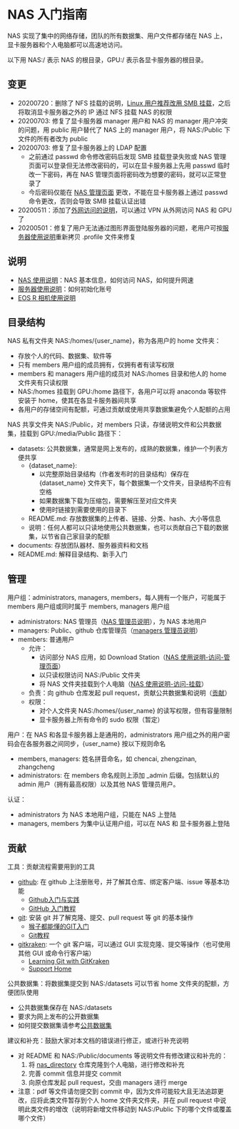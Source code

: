 # NAS 入门指南

NAS 实现了集中的网络存储，团队的所有数据集、用户文件都存储在 NAS 上，显卡服务器和个人电脑都可以高速地访问。

以下用 NAS:/ 表示 NAS 的根目录，GPU:/ 表示各显卡服务器的根目录。


## 变更

* 20200720：删除了 NFS 挂载的说明，[Linux 用户推荐改用 SMB 挂载](documents/nas/README.md#访问)，之后将取消显卡服务器之外的 IP 通过 NFS 挂载 NAS 的权限
* 20200703: 修复了显卡服务器 manager 用户和 NAS 的 manager 用户冲突的问题，用 public 用户替代了 NAS 上的 manager 用户，将 NAS:/Public 下文件的所有者改为 public
* 20200703: 修复了显卡服务器上的 LDAP 配置
    * 之前通过 passwd 命令修改密码后发现 SMB 挂载登录失败或 NAS 管理页面可以登录但无法修改密码的，可以在显卡服务器上先用 passwd 临时改一下密码，再在 NAS 管理页面将密码改为想要的密码，就可以正常登录了
    * 今后密码仅能在 [NAS 管理页面](https://192.168.1.119:5001/cgi-bin/) 更改，不能在显卡服务器上通过 passwd 命令更改，否则会导致 SMB 挂载认证出错
* 20200511：添加了[外网访问的说明](documents/nas/README.md#外网访问)，可以通过 VPN 从外网访问 NAS 和 GPU 了
* 20200501：修复了用户无法通过图形界面登陆服务器的问题，老用户可按[服务器使用说明](documents/server/README.md)重新拷贝 .profile 文件来修复


## 说明

* [NAS 使用说明](documents/nas/README.md)：NAS 基本信息，如何访问 NAS，如何提升网速
* [服务器使用说明](documents/server/README.md)：如何初始化账号
* [EOS R 相机使用说明](documents/eos_r/README.md)


## 目录结构

NAS 私有文件夹 NAS:/homes/{user_name}，称为各用户的 home 文件夹：
* 存放个人的代码、数据集、软件等
* 只有 members 用户组的成员拥有，仅拥有者有读写权限
* members 和 managers 用户组的成员对 NAS:/homes 目录和他人的 home 文件夹有只读权限
* NAS:/homes 挂载到 GPU:/home 路径下，各用户可以将 anaconda 等软件安装于 home，使其在各显卡服务器间共享
* 各用户的存储空间有配额，可通过贡献或使用共享数据集避免个人配额的占用

NAS 共享文件夹 NAS:/Public，对 members 只读，存储说明文件和公共数据集，挂载到 GPU:/media/Public 路径下：
* datasets: 公共数据集，通常是网上发布的，成熟的数据集，维护一个列表方便共享
    * {dataset_name}: 
        * 以完整原始目录结构（作者发布时的目录结构）保存在 {dataset_name} 文件夹下，每个数据集一个文件夹，目录结构不应有空格
        * 如果数据集下载为压缩包，需要解压至对应文件夹
        * 使用时链接到需要使用的目录下
    * README.md: 存放数据集的上传者、链接、分类、hash、大小等信息
    * 说明：任何人都可以只读地使用公共数据集，也可以贡献自己下载的数据集，以节省自己家目录的配额
* documents: 存放团队器材、服务器资料和文档
* README.md: 解释目录结构、新手入门


## 管理

用户组：administrators, managers, members，每人拥有一个账户，可能属于 members 用户组或同时属于 members, managers 用户组
* administrators: NAS 管理员（[NAS 管理员说明](documents/nas/README_admin.md)），为 NAS 本地用户
* managers: Public、github 仓库管理员（[managers 管理员说明](documents/nas/README_managers.md)）
* members: 普通用户
    * 允许：
        * 访问部分 NAS 应用，如 Download Station（[NAS 使用说明-访问-管理页面](documents/nas/README.md/#访问)）
        * 以只读权限访问 NAS:/Public 文件夹
        * 将 NAS 文件夹挂载到个人电脑（[NAS 使用说明-访问-挂载](documents/nas/README.md/#访问)）
    * 负责：向 github 仓库发起 pull request，贡献公共数据集和说明（[贡献](#贡献)）
    * 权限：
        * 对个人文件夹 NAS:/homes/{user_name} 的读写权限，但有容量限制
        * 显卡服务器上所有命令的 sudo 权限（暂定）

用户：在 NAS 和各显卡服务器上是通用的，administrators 用户组之外的用户密码会在各服务器之间同步，{user_name} 按以下规则命名
* members, managers: 姓名拼音命名，如 chencai, zhengzinan, zhangcheng
* administrators: 在 members 命名规则上添加 _admin 后缀。包括默认的 admin 用户（拥有最高权限）以及其他 NAS 管理员用户。

认证：
* administrators 为 NAS 本地用户组，只能在 NAS 上登陆
* managers, members 为集中认证用户组，可以在 NAS 和 显卡服务器上登陆


## 贡献

工具：贡献流程需要用到的工具
* [github](https://github.com/): 在 github 上注册账号，并了解其仓库、绑定客户端、issue 等基本功能
    * [Github入门与实践](https://www.jianshu.com/p/38611735b15e)
    * [GitHub 入门教程](https://www.cnblogs.com/xueweihan/p/7217846.html)
* [git](https://git-scm.com/): 安装 git 并了解克隆、提交、pull request 等 git 的基本操作
    * [猴子都能懂的GIT入门](https://backlog.com/git-tutorial/cn/)
    * [Git教程](https://www.liaoxuefeng.com/wiki/896043488029600)
* [gitkraken](https://www.gitkraken.com/): 一个 git 客户端，可以通过 GUI 实现克隆、提交等操作（也可使用其他 GUI 或命令行客户端）
    * [Learning Git with GitKraken](https://support.gitkraken.com/start-here/guide/)
    * [Support Home](https://support.gitkraken.com/)

公共数据集：将数据集提交到 NAS:/datasets 可以节省 home 文件夹的配额，方便团队使用
* 公共数据集保存在 NAS:/datasets
* 要求为网上发布的公开数据集
* 如何提交数据集请参考[公共数据集](datasets/README.md)

建议和补充：鼓励大家对本文档的错误进行修正，或进行补充说明
* 对 README 和 NAS:/Public/documents 等说明文件有修改建议和补充的：
    1. 将 [nas_directory](https://github.com/pidan1231239/nas_directory) 仓库克隆到个人电脑，进行修改和补充
    1. 完善 commit 信息并提交 commit
    1. 向原仓库发起 pull request，交由 managers 进行 merge
* 注意：pdf 等文件请勿提交到 commit 中，因为文件可能较大且无法追踪更改，应将此类文件暂存到个人 home 文件夹文件夹，并在 pull request 中说明此类文件的增改（说明将新增文件移动到 NAS:/Public 下的哪个文件或覆盖哪个文件）
